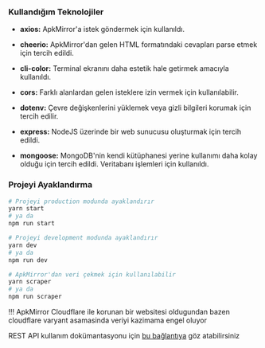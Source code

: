 ### Kullandığım Teknolojiler

-   **axios:** ApkMirror'a istek göndermek için kullanıldı.
-   **cheerio:** ApkMirror'dan gelen HTML formatındaki cevapları parse etmek için tercih edildi.

-   **cli-color:** Terminal ekranını daha estetik hale getirmek amacıyla kullanıldı.

-   **cors:** Farklı alanlardan gelen isteklere izin vermek için kullanılabilir.

-   **dotenv:** Çevre değişkenlerini yüklemek veya gizli bilgileri korumak için tercih edilir.

-   **express:** NodeJS üzerinde bir web sunucusu oluşturmak için tercih edildi.

-   **mongoose:** MongoDB'nin kendi kütüphanesi yerine kullanımı daha kolay olduğu için tercih edildi. Veritabanı işlemleri için kullanıldı.

### Projeyi Ayaklandırma

```bash
# Projeyi production modunda ayaklandırır
yarn start
# ya da
npm run start

# Projeyi development modunda ayaklandırır
yarn dev
# ya da
npm run dev

# ApkMirror'dan veri çekmek için kullanılabilir
yarn scraper
# ya da
npm run scraper
```

!!! ApkMirror Cloudflare ile korunan bir websitesi oldugundan bazen cloudflare varyant asamasinda veriyi kazimama engel oluyor

REST API kullanım dokümantasyonu için [bu bağlantıya](https://documenter.getpostman.com/view/25987700/2s9YeEarLp) göz atabilirsiniz
